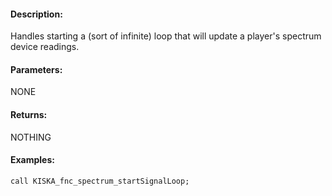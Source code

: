 #### Description:
Handles starting a (sort of infinite) loop that will update a player's spectrum device readings.

#### Parameters:
NONE

#### Returns:
NOTHING

#### Examples:
```sqf
call KISKA_fnc_spectrum_startSignalLoop;
```


